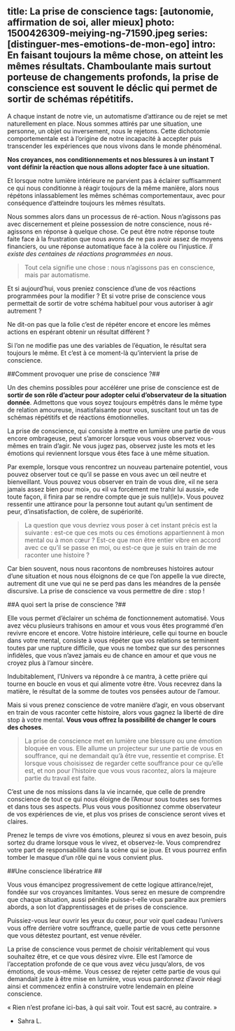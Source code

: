 title: La prise de conscience
tags: [autonomie, affirmation de soi, aller mieux]
photo: 1500426309-meiying-ng-71590.jpeg
series: [distinguer-mes-emotions-de-mon-ego]
intro: En faisant toujours la même chose, on atteint les mêmes résultats. Chamboulante mais surtout porteuse de changements profonds, la prise de conscience est souvent le déclic qui permet de sortir de schémas répétitifs.
---
A chaque instant de notre vie, un automatisme d’attirance ou de rejet se met naturellement en place. Nous sommes attirés par une situation, une personne, un objet ou inversement, nous le rejetons. Cette dichotomie comportementale est à l’origine de notre incapacité à accepter puis transcender les expériences que nous vivons dans le monde phénoménal.

**Nos croyances, nos conditionnements et nos blessures à un instant T vont définir la réaction que nous allons adopter face à une situation.**

Et lorsque notre lumière intérieure ne parvient pas à éclairer suffisamment ce qui nous conditionne à réagir toujours de la même manière, alors nous répétons inlassablement les mêmes schémas comportementaux, avec pour conséquence d’atteindre toujours les mêmes résultats.

Nous sommes alors dans un processus de ré-action. Nous n’agissons pas avec discernement et pleine possession de notre conscience, nous ré-agissons en réponse à quelque chose. Ce peut être notre réponse toute faite face à la frustration que nous avons de ne pas avoir assez de moyens financiers, ou une réponse automatique face à la colère ou l’injustice. *Il existe des centaines de réactions programmées en nous*.

> Tout cela signifie une chose : nous n’agissons pas en conscience, mais par automatisme.

Et si aujourd’hui, vous preniez conscience d’une de vos réactions programmées pour la modifier ? Et si votre prise de conscience vous permettait de sortir de votre schéma habituel pour vous autoriser à agir autrement ?

Ne dit-on pas que la folie c’est de répéter encore et encore les mêmes actions en espérant obtenir un résultat différent ?

Si l’on ne modifie pas une des variables de l’équation, le résultat sera toujours le même. Et c’est à ce moment-là qu’intervient la prise de conscience.

##Comment provoquer une prise de conscience ?##

Un des chemins possibles pour accélérer une prise de conscience est de **sortir de son rôle d’acteur pour adopter celui d’observateur de la situation donnée**. Admettons que vous soyez toujours empêtrés dans le même type de relation amoureuse, insatisfaisante pour vous, suscitant tout un tas de schémas répétitifs et de réactions émotionnelles.

La prise de conscience, qui consiste à mettre en lumière une partie de vous encore ombrageuse, peut s’amorcer lorsque vous vous observez vous-mêmes en train d’agir. Ne vous jugez pas, observez juste les mots et les émotions qui reviennent lorsque vous êtes face à une même situation.

Par exemple, lorsque vous rencontrez un nouveau partenaire potentiel, vous pouvez observer tout ce qu’il se passe en vous avec un œil neutre et bienveillant. Vous pouvez vous observer en train de vous dire, «il ne sera jamais assez bien pour moi», ou «il va forcément me trahir lui aussi», «de toute façon, il finira par se rendre compte que je suis nul(le)». Vous pouvez ressentir une attirance pour la personne tout autant qu’un sentiment de peur, d’insatisfaction, de colère, de supériorité.

> La question que vous devriez vous poser à cet instant précis est la suivante : est-ce que ces mots ou ces émotions appartiennent à mon mental ou à mon cœur ? Est-ce que mon être entier vibre en accord avec ce qu’il se passe en moi, ou est-ce que je suis en train de me raconter une histoire ?

Car bien souvent, nous nous racontons de nombreuses histoires autour d’une situation et nous nous éloignons de ce que l’on appelle la vue directe, autrement dit une vue qui ne se perd pas dans les méandres de la pensée discursive. La prise de conscience va vous permettre de dire :  stop !

##A quoi sert la prise de conscience ?##
 
Elle vous permet d’éclairer un schéma de fonctionnement automatisé. Vous avez vécu plusieurs trahisons en amour et vous vous êtes programmé d’en revivre encore et encore. Votre histoire intérieure, celle qui tourne en boucle dans votre mental, consiste à vous répéter que vos relations se terminent toutes par une rupture difficile, que vous ne tombez que sur des personnes infidèles, que vous n’avez jamais eu de chance en amour et que vous ne croyez plus à l’amour sincère.

Indubitablement, l’Univers va répondre à ce mantra, à cette prière qui tourne en boucle en vous et qui alimente votre être. Vous recevrez dans la matière, le résultat de la somme de toutes vos pensées autour de l’amour.

Mais si vous prenez conscience de votre manière d’agir, en vous observant en train de vous raconter cette histoire, alors vous gagnez la liberté de dire stop à votre mental. **Vous vous offrez la possibilité de changer le cours des choses**.

> La prise de conscience met en lumière une blessure ou une émotion bloquée en vous. Elle allume un projecteur sur une partie de vous en souffrance, qui ne demandait qu’à être vue, ressentie et comprise. Et lorsque vous choisissez de regarder cette souffrance pour ce qu’elle est, et non pour l’histoire que vous vous racontez, alors la majeure partie du travail est faite.

C’est une de nos missions dans la vie incarnée, que celle de prendre conscience de tout ce qui nous éloigne de l’Amour sous toutes ses formes et dans tous ses aspects. Plus vous vous positionnez comme observateur de vos expériences de vie, et plus vos prises de conscience seront vives et claires.

Prenez le temps de vivre vos émotions, pleurez si vous en avez besoin, puis sortez du drame lorsque vous le vivez, et observez-le. Vous comprendrez votre part de responsabilité dans la scène qui se joue. Et vous pourrez enfin tomber le masque d’un rôle qui ne vous convient plus.

##Une conscience libératrice ##
 
Vous vous émancipez progressivement de cette logique attirance/rejet, fondée sur vos croyances limitantes. Vous serez en mesure de comprendre que chaque situation, aussi pénible puisse-t-elle vous paraître aux premiers abords, a son lot d’apprentissages et de prises de conscience.

Puissiez-vous leur ouvrir les yeux du cœur, pour voir quel cadeau l’univers vous offre derrière votre souffrance, quelle partie de vous cette personne que vous détestez pourtant, est venue révéler.

La prise de conscience vous permet de choisir véritablement qui vous souhaitez être, et ce que vous désirez vivre. Elle est l’amorce de l’acceptation profonde de ce que vous avez vécu jusqu’alors, de vos émotions, de vous-même. Vous cessez de rejeter cette partie de vous qui demandait juste à être mise en lumière, vous vous pardonnez d’avoir réagi ainsi et commencez enfin à construire votre lendemain en pleine conscience. 

« Rien n’est profane ici-bas, à qui sait voir. Tout est sacré, au contraire. »

- Sahra L.
